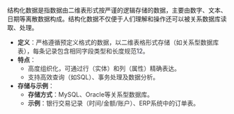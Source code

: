 结构化数据是指数据由二维表形式按严谨的逻辑存储的数据，主要由数字、文本、日期等离散数据构成。结构化数据不仅便于人们理解和操作还可以被关系数据库读取、处理。

+ **<font style="color:rgb(51, 51, 51);">定义</font>**<font style="color:rgb(51, 51, 51);">‌：严格遵循预定义格式的数据，以二维表格形式存储（如关系型数据库表），每条记录包含相同字段类型和长度规范</font><font style="color:rgb(51, 51, 51);background-color:rgba(223, 223, 245, 0.4);">1</font><font style="color:rgb(51, 51, 51);background-color:rgba(223, 223, 245, 0.4);">2</font><font style="color:rgb(51, 51, 51);">。</font>
+ <font style="color:rgb(51, 51, 51);">‌</font>**<font style="color:rgb(51, 51, 51);">特点</font>**<font style="color:rgb(51, 51, 51);">‌：</font>
    - <font style="color:rgb(51, 51, 51);">高度组织化，可通过行（实体）和列（属性）精确表达。</font>
    - <font style="color:rgb(51, 51, 51);">支持高效查询（如SQL）、事务处理及数据分析。</font>
+ <font style="color:rgb(51, 51, 51);">‌</font>**<font style="color:rgb(51, 51, 51);">存储与示例</font>**<font style="color:rgb(51, 51, 51);">‌：</font>
    - <font style="color:rgb(51, 51, 51);">‌</font>**<font style="color:rgb(51, 51, 51);">存储方式</font>**<font style="color:rgb(51, 51, 51);">‌：MySQL、Oracle等关系型数据库。</font>
    - <font style="color:rgb(51, 51, 51);">‌</font>**<font style="color:rgb(51, 51, 51);">示例</font>**<font style="color:rgb(51, 51, 51);">‌：银行交易记录（时间/金额/账户）、ERP系统中的订单表</font><font style="color:rgb(51, 51, 51);background-color:rgba(223, 223, 245, 0.4);"></font><font style="color:rgb(51, 51, 51);">。</font>

